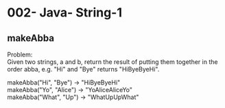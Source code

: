 002- Java- String-1
===================

makeAbba
---------


Problem:  
Given two strings, a and b, return the result of putting them together in the order abba, e.g. "Hi" and "Bye" returns "HiByeByeHi". 
>
makeAbba("Hi", "Bye") → "HiByeByeHi"  
makeAbba("Yo", "Alice") → "YoAliceAliceYo"  
makeAbba("What", "Up") → "WhatUpUpWhat"  